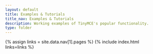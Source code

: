 ```yaml
---
layout: default
title: Examples & Tutorials
title_nav: Examples & Tutorials
description: Working examples of TinyMCE's popular functionality.
type: folder
---
```


{% assign links = site.data.nav[1].pages %}
{% include index.html links=links %}
